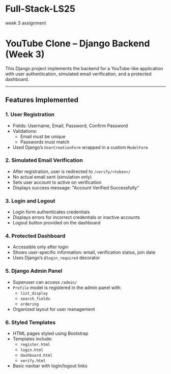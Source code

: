 # Full-Stack-LS25
week 3 assignment


# YouTube Clone – Django Backend (Week 3)

This Django project implements the backend for a YouTube-like application with user authentication, simulated email verification, and a protected dashboard.

---

## Features Implemented

### 1. User Registration
- Fields: Username, Email, Password, Confirm Password
- Validations:
  - Email must be unique
  - Passwords must match
- Used Django’s `UserCreationForm` wrapped in a custom `ModelForm`

### 2. Simulated Email Verification
- After registration, user is redirected to `/verify/<token>/`
- No actual email sent (simulation only)
- Sets user account to active on verification
- Displays success message: "Account Verified Successfully"

### 3. Login and Logout
- Login form authenticates credentials
- Displays errors for incorrect credentials or inactive accounts
- Logout button provided on the dashboard

### 4. Protected Dashboard
- Accessible only after login
- Shows user-specific information: email, verification status, join date
- Uses Django’s `@login_required` decorator

### 5. Django Admin Panel
- Superuser can access `/admin/`
- `Profile` model is registered in the admin panel with:
  - `list_display`
  - `search_fields`
  - `ordering`
- Organized layout for user management

### 6. Styled Templates
- HTML pages styled using Bootstrap
- Templates include:
  - `register.html`
  - `login.html`
  - `dashboard.html`
  - `verify.html`
- Basic navbar with login/logout links
